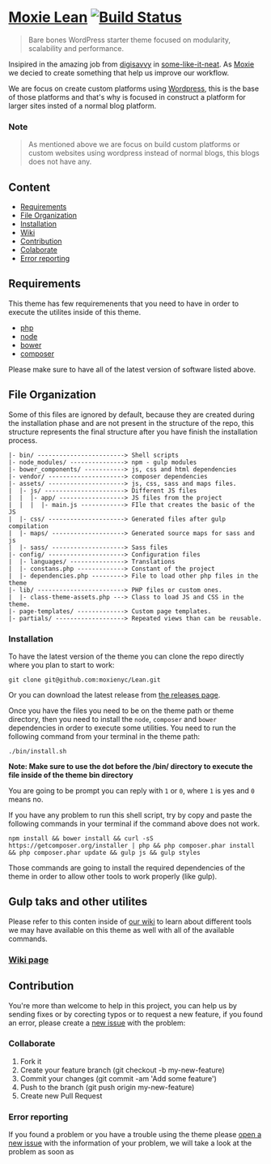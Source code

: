 # [Moxie Lean](https://github.com/moxienyc/Moxie-Lean/wiki) [![Build Status](https://travis-ci.org/moxienyc/Moxie-Lean.svg)](https://travis-ci.org/moxienyc/Moxie-Lean)

> Bare bones WordPress starter theme focused on modularity, scalability and performance.

Insipired in the amazing job from [digisavvy](https://github.com/digisavvy)
in [some-like-it-neat](https://github.com/digisavvy/some-like-it-neat).
As [Moxie](https://github.com/moxienyc) we decied to create something that
help us improve our workflow. 

We are focus on create custom platforms using [Wordpress](https://wordpress.org/), 
this is the base of those platforms and that's why is focused in construct a 
platform for larger sites insted of a normal blog platform.  

### Note

> As mentioned above we are focus on build custom platforms or custom
websites using wordpress instead of normal blogs, this blogs does not
have any. 

## Content

- [Requirements](#requirements)
- [File Organization](#file-organization)
- [Installation](#installation)
- [Wiki](https://github.com/moxienyc/Moxie-Lean/wiki)
- [Contribution](#contribution)
 - [Colaborate](#colaborate)
 - [Error reporting](#error-reporting)

## Requirements

This theme has few requiremenents that you need to have in order to execute
the utilites inside of this theme.

- [php](http://php.net/)
- [node](https://nodejs.org/download/)
- [bower](http://bower.io/#install-bower)
- [composer](https://getcomposer.org/doc/00-intro.md#installation-linux-unix-osx)

Please make sure to have all of the latest version of software listed
above. 

## File Organization

Some of this files are ignored by default, because they are created during the 
installation phase and are not present in the structure of the repo, this 
structure represents the final structure after you have finish the installation 
process.

```
|- bin/ ------------------------> Shell scripts
|- node_modules/ ---------------> npm - gulp modules
|- bower_components/ -----------> js, css and html dependencies
|- vendor/ ---------------------> composer dependencies
|- assets/ ---------------------> js, css, sass and maps files.
|  |- js/ ----------------------> Different JS files
|  |  |- app/ ------------------> JS files from the project
|  |  |  |- main.js ------------> FIle that creates the basic of the JS
|  |- css/ ---------------------> Generated files after gulp compilation
|  |- maps/ --------------------> Generated source maps for sass and js
|  |- sass/ --------------------> Sass files
|- config/ ---------------------> Configuration files
|  |- languages/ ---------------> Translations
|  |- constans.php -------------> Constant of the project
|  |- dependencies.php ---------> File to load other php files in the theme
|- lib/ ------------------------> PHP files or custom ones.
|  |- class-theme-assets.php ---> Class to load JS and CSS in the theme.
|- page-templates/ -------------> Custom page templates.
|- partials/ -------------------> Repeated views than can be reusable.
```

### Installation

To have the latest version of the theme you can clone the repo directly
where you plan to start to work: 

```shell
git clone git@github.com:moxienyc/Lean.git
```

Or you can download the latest release from 
[the releases page](https://github.com/moxienyc/Moxie-Lean/releases).

Once you have the files you need to be on the theme path or theme
directory, then you need to install the `node`, `composer` and
`bower` dependencies in order to execute some utilities. You need to run
the following command from your terminal in the theme path: 

```shell
./bin/install.sh
```

**Note: Make sure to use the dot before the /bin/ directory to execute
the file inside of the theme bin directory**

You are going to be prompt you can reply with `1` or `0`, where `1` is
yes and `0` means no.

If you have any problem to run this shell script, try by copy and paste
the following commands in your terminal if the command above does not
work.

```shell
npm install && bower install && curl -sS https://getcomposer.org/installer | php && php composer.phar install && php composer.phar update && gulp js && gulp styles
```

Those commands are going to install the required dependencies of the
theme in order to allow other tools to work properly (like gulp).

## Gulp taks and other utilites

Please refer to this conten inside of [our wiki](https://github.com/moxienyc/Moxie-Lean/wiki) 
to learn about different tools we may have available on this theme as well with 
all of the available commands.

### [Wiki page](https://github.com/moxienyc/Moxie-Lean/wiki)

## Contribution

You're more than welcome to help in this project, you can help us by sending
fixes or by corecting typos or to request a new feature, if you found an error,
please create a [new issue](https://github.com/moxienyc/Lean/issues/new) with
the problem:

### Collaborate

1. Fork it
2. Create your feature branch (git checkout -b my-new-feature)
3. Commit your changes (git commit -am 'Add some feature')
4. Push to the branch (git push origin my-new-feature)
5. Create new Pull Request

### Error reporting

If you found a problem or you have a trouble using the theme please 
[open a new issue](https://github.com/moxienyc/Lean/issues/new) with the 
information of your problem, we will take a look at the problem as soon as 

